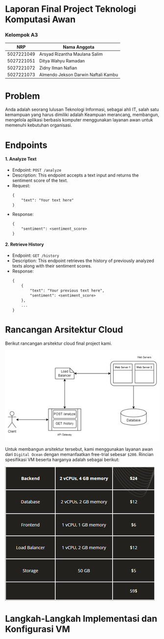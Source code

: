 # Laporan Final Project Teknologi Komputasi Awan 

### Kelompok A3
| NRP | Nama Anggota |
|-----|--------------|
| 5027221049 | Arsyad Rizantha Maulana Salim |
| 5027221051 | Ditya Wahyu Ramadan |
| 5027221072 | Zidny Ilman Nafian |
| 5027221073 | Almendo Jekson Darwin Naftali Kambu |

# Problem
Anda adalah seorang lulusan Teknologi Informasi, sebagai ahli IT, salah satu kemampuan yang harus dimiliki adalah Keampuan merancang, membangun, mengelola aplikasi berbasis komputer menggunakan layanan awan untuk memenuhi kebutuhan organisasi.

# Endpoints
#### 1. Analyze Text

  - Endpoint: `POST /analyze`
  - Description: This endpoint accepts a text input and returns the sentiment score of the text.
  - Request:
    ```
    {
        "text": "Your text here"
    }
    ```
  - Response:
    ```
    {
        "sentiment": <sentiment_score>
    }
    ```

#### 2. Retrieve History

  - Endpoint: `GET /history`
  - Description: This endpoint retrieves the history of previously analyzed texts along with their sentiment scores.
  - Response:
    ```
    {
        {
            "text": "Your previous text here",
            "sentiment": <sentiment_score>
        },
        ...
    }
    ```

# Rancangan Arsitektur Cloud
Berikut rancangan arsitektur cloud final project kami.

![](Images/Rancangan%20Arsitektur%20Cloud.png "test")

Untuk membangun arsitektur tersebut, kami  menggunakan layanan awan dari `Digital Ocean` dengan memanfaatkan free-trial sebesar `$200`. Rincian spesifikasi VM beserta harganya adalah sebagai berikut:

![](Images/Spesifikasi.png "test1")

# Langkah-Langkah Implementasi dan Konfigurasi VM
